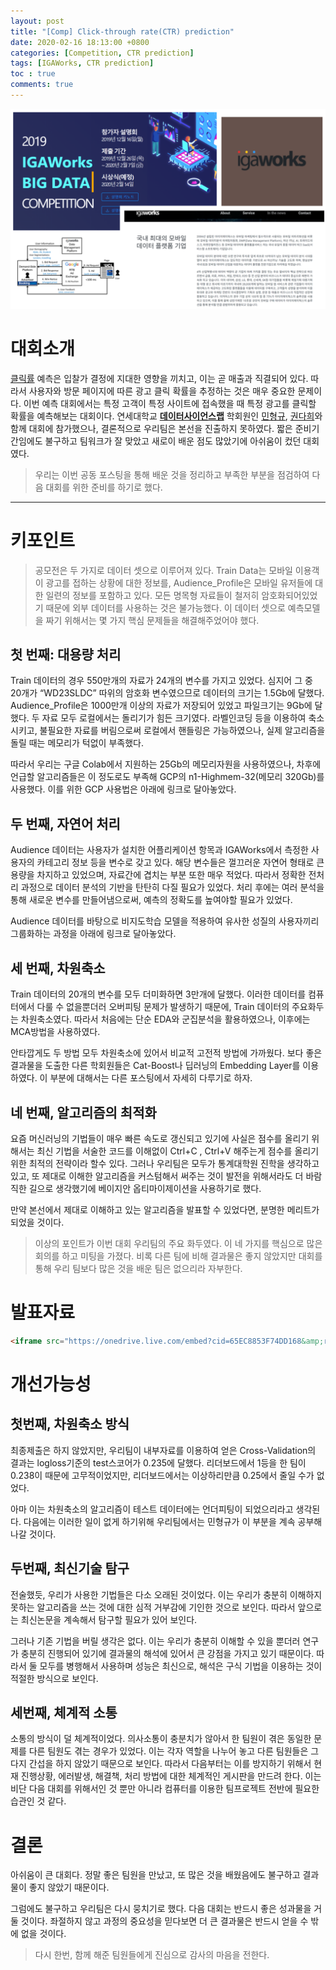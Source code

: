 ```yaml
---
layout: post
title: "[Comp] Click-through rate(CTR) prediction"
date: 2020-02-16 18:13:00 +0800
categories: [Competition, CTR prediction]
tags: [IGAWorks, CTR prediction]
toc : true
comments: true
---
```


![Desktop View](/assets/img/sample/[comp]igaworks.png)
# 대회소개
[클릭률](https://support.google.com/google-ads/answer/2615875?hl=en) 예측은 입찰가 결정에 지대한 영향을 끼치고, 이는 곧 매출과 직결되어 있다. 따라서 사용자와 방문 페이지에 따른 광고 클릭 확률을 추정하는 것은 매우 중요한 문제이다. 이번 예측 대회에서는 특정 고객이 특정 사이트에 접속했을 때 특정 광고를 클릭할 확률을 예측해보는 대회이다. 연세대학교 [**데이터사이언스랩**](https://yonseidslab.github.io/projects) 학회원인 [민형규](https://hgmin1159.github.io/2020/02/16/IGAworks-%ED%81%B4%EB%A6%AD%EC%9C%A8-%EC%98%88%EC%B8%A1-%EB%8C%80%ED%9A%8C.html), [권다희](https://daheekwon.github.io/)와 함께 대회에 참가했으나, 결론적으로 우리팀은 본선을 진출하지 못하였다. 짧은 준비기간임에도 불구하고 팀워크가 잘 맞았고 새로이 배운 점도 많았기에 아쉬움이 컸던 대회였다.

>우리는 이번 공동 포스팅을 통해 배운 것을 정리하고 부족한 부분을 점검하여 다음 대회를 위한 준비를 하기로 했다.

***  

# 키포인트
> 공모전은 두 가지로 데이터 셋으로 이루어져 있다. Train Data는 모바일 이용객이 광고를 접하는 상황에 대한 정보를, Audience_Profile은 모바일 유저들에 대한 일련의 정보를 포함하고 있다. 모든 명목형 자료들이 철저히 암호화되어있었기 때문에 외부 데이터를 사용하는 것은 불가능했다. 이 데이터 셋으로 예측모델을 짜기 위해서는 몇 가지 핵심 문제들을 해결해주었어야 했다.

## 첫 번째: 대용량 처리
Train 데이터의 경우 550만개의 자료가 24개의 변수를 가지고 있었다. 심지어 그 중 20개가 “WD23SLDC” 따위의 암호화 변수였으므로 데이터의 크기는 1.5Gb에 달했다. Audience_Profile은 1000만개 이상의 자료가 저장되어 있었고 파일크기는 9Gb에 달했다. 두 자료 모두 로컬에서는 돌리기가 힘든 크기였다. 라벨인코딩 등을 이용하여 축소시키고, 불필요한 자료를 버림으로써 로컬에서 핸들링은 가능하였으나, 실제 알고리즘을 돌릴 때는 메모리가 턱없이 부족했다.

따라서 우리는 구글 Colab에서 지원하는 25Gb의 메모리자원을 사용하였으나, 차후에 언급할 알고리즘들은 이 정도로도 부족해 GCP의 n1-Highmem-32(메모리 320Gb)를 사용했다. 이를 위한 GCP 사용법은 아래에 링크로 달아놓았다.


## 두 번째, 자연어 처리
Audience 데이터는 사용자가 설치한 어플리케이션 항목과 IGAWorks에서 측정한 사용자의 카테고리 정보 등을 변수로 갖고 있다. 해당 변수들은 껄끄러운 자연어 형태로 큰 용량을 차지하고 있었으며, 자료간에 겹치는 부분 또한 매우 적었다. 따라서 정확한 전처리 과정으로 데이터 분석의 기반을 탄탄히 다질 필요가 있었다. 처리 후에는 여러 분석을 통해 새로운 변수를 만들어냄으로써, 예측의 정확도를 높여야할 필요가 있었다.  

Audience 데이터를 바탕으로 비지도학습 모델을 적용하여 유사한 성질의 사용자끼리 그룹화하는 과정을 아래에 링크로 달아놓았다.


## 세 번째, 차원축소
Train 데이터의 20개의 변수를 모두 더미화하면 3만개에 달했다. 이러한 데이터를 컴퓨터에서 다룰 수 없을뿐더러 오버피팅 문제가 발생하기 때문에, Train 데이터의 주요화두는 차원축소였다. 따라서 처음에는 단순 EDA와 군집분석을 활용하였으나, 이후에는 MCA방법을 사용하였다.

안타깝게도 두 방법 모두 차원축소에 있어서 비교적 고전적 방법에 가까웠다. 보다 좋은 결과물을 도출한 다른 학회원들은 Cat-Boost나 딥러닝의 Embedding Layer를 이용하였다. 이 부분에 대해서는 다른 포스팅에서 자세히 다루기로 하자.


## 네 번째, 알고리즘의 최적화
요즘 머신러닝의 기법들이 매우 빠른 속도로 갱신되고 있기에 사실은 점수를 올리기 위해서는 최신 기법을 서술한 코드를 이해없이 Ctrl+C , Ctrl+V 해주는게 점수를 올리기위한 최적의 전략이라 할수 있다. 그러나 우리팀은 모두가 통계대학원 진학을 생각하고 있고, 또 제대로 이해한 알고리즘을 커스텀해서 써주는 것이 발전을 위해서라도 더 바람직한 길으로 생각했기에 베이지안 옵티마이제이션을 사용하기로 했다.

만약 본선에서 제대로 이해하고 있는 알고리즘을 발표할 수 있었다면, 분명한 메리트가 되었을 것이다. 

> 이상의 포인트가 이번 대회 우리팀의 주요 화두였다. 이 네 가지를 핵심으로 많은 회의를 하고 미팅을 가졌다. 비록 다른 팀에 비해 결과물은 좋지 않았지만 대회를 통해 우리 팀보다 많은 것을 배운 팀은 없으리라 자부한다.


# 발표자료

```html
<iframe src="https://onedrive.live.com/embed?cid=65EC8853F74DD168&amp;resid=65EC8853F74DD168%215257&amp;authkey=AEoIYEXmKbNaOqA&amp;em=2&amp;wdAr=1.7777777777777777" width="1186px" height="691px" frameborder="0">포함된 <a target="_blank" href="https://office.com">Microsoft Office</a> 프레젠테이션, 제공: <a target="_blank" href="https://office.com/webapps">Office</a></iframe>
```

# 개선가능성
## 첫번째, 차원축소 방식
최종제출은 하지 않았지만, 우리팀이 내부자료를 이용하여 얻은 Cross-Validation의 결과는 logloss기준의 test스코어가 0.235에 달했다. 리더보드에서 1등을 한 팀이 0.238이 때문에 고무적이었지만, 리더보드에서는 이상하리만큼 0.25에서 줄일 수가 없었다. 

아마 이는 차원축소의 알고리즘이 테스트 데이터에는 언더피팅이 되었으리라고 생각된다. 다음에는 이러한 일이 없게 하기위해 우리팀에서는 민형규가 이 부분을 계속 공부해나갈 것이다.


## 두번째, 최신기술 탐구
전술했듯, 우리가 사용한 기법들은 다소 오래된 것이었다. 이는 우리가 충분히 이해하지 못하는 알고리즘을 쓰는 것에 대한 심적 거부감에 기인한 것으로 보인다. 따라서 앞으로는 최신논문을 계속해서 탐구할 필요가 있어 보인다.

그러나 기존 기법을 버릴 생각은 없다. 이는 우리가 충분히 이해할 수 있을 뿐더러 연구가 충분히 진행되어 있기에 결과물의 해석에 있어서 큰 강점을 가지고 있기 때문이다. 따라서 둘 모두를 병행해서 사용하며 성능은 최신으로, 해석은 구식 기법을 이용하는 것이 적절한 방식으로 보인다.


## 세번째, 체계적 소통
소통의 방식이 덜 체계적이었다. 의사소통이 충분치가 않아서 한 팀원이 겪은 동일한 문제를 다른 팀원도 겪는 경우가 있었다. 이는 각자 역할을 나누어 놓고 다른 팀원들은 그다지 간섭을 하지 않았기 때문으로 보인다. 따라서 다음부터는 이를 방지하기 위해서 현재 진행상황, 에러발생, 해결책, 처리 방법에 대한 체계적인 게시판을 만드려 한다. 이는 비단 다음 대회를 위해서인 것 뿐만 아니라 컴퓨터를 이용한 팀프로젝트 전반에 필요한 습관인 것 같다.


# 결론
아쉬움이 큰 대회다. 정말 좋은 팀원을 만났고, 또 많은 것을 배웠음에도 불구하고 결과물이 좋지 않았기 때문이다.

그럼에도 불구하고 우리팀은 다시 뭉치기로 했다.
다음 대회는 반드시 좋은 성과물을 거둘 것이다.
좌절하지 않고 과정의 중요성을 믿다보면 더 큰 결과물은 반드시 얻을 수 밖에 없을 것이다.

> 다시 한번, 함께 해준 팀원들에게 진심으로 감사의 마음을 전한다.
